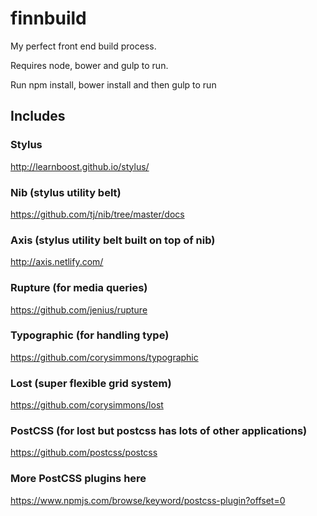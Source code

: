 # finnbuild
My perfect front end build process.

Requires node, bower and gulp to run.

Run npm install, bower install and then gulp to run

## Includes

### Stylus
http://learnboost.github.io/stylus/

### Nib (stylus utility belt)
https://github.com/tj/nib/tree/master/docs

### Axis (stylus utility belt built on top of nib)
http://axis.netlify.com/

### Rupture (for media queries)
https://github.com/jenius/rupture

### Typographic (for handling type)
https://github.com/corysimmons/typographic

### Lost (super flexible grid system)
https://github.com/corysimmons/lost

### PostCSS (for lost but postcss has lots of other applications)
https://github.com/postcss/postcss

### More PostCSS plugins here
https://www.npmjs.com/browse/keyword/postcss-plugin?offset=0